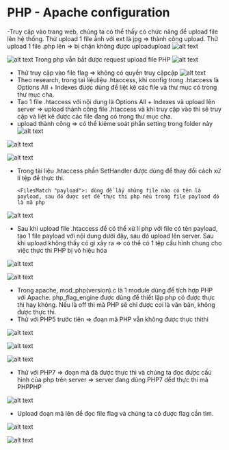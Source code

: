 # PHP - Apache configuration

-Truy cập vào trang web, chúng ta có thể thấy có chức năng để upload file lên hệ thống. Thử upload 1 file ảnh với ext là jpg => thành công upload.
Thử upload 1 file .php lên => bị chặn không được uploadupload
![alt text](image.png)

![alt text](image-1.png)
Trong php vẫn bắt được request upload file PHP
![alt text](image-2.png)
- Thử truy cập vào file flag => không có quyền truy cậpcập
![alt text](image-7.png)
- Theo research, trong taì liệuliệu .htaccess, khi config trong .htaccess là Options All + Indexes được dùng để liệt kê các file và thư mục có trong thư mục cha. 
- Tạo 1 file .htaccess với nội dung là Options All + Indexes và upload lên server => upload thành công file .htaccess và khi truy cập vào thì sẽ truy cập và liệt kê được các file đang có trong thư mục cha.
- upload thành công => có thể kiẻme soát phần setting trong folder này
![alt text](image-8.png)

![alt text](image-9.png)

![alt text](image-10.png)

- Trong tài liệu .htaccess phần SetHandler được dùng để thay đổi cách xử lí tệp để thực thi.  

  ```plaintext
  <FilesMatch "payload">: dùng để lấy những file nào có tên là payload, sau đó được set để thực thi php nếu trong file payload đó là mã php 
  ```

![alt text](image-17.png)

- Sau khi upload file .htaccess để có thể xử lí php với file có tên payload, tạo 1 file payload với nội dung dưới đây, sau đó upload lên server. Sau khi upload không thấy có gì xảy ra => có thể có 1 tệp cấu hình chung cho việc thực thi PHP bị vô hiệu hóa

![alt text](image-18.png)

![alt text](image-19.png)

- Trong apache, mod_php(version).c là 1 module dùng để tích hợp PHP với Apache. php_flag_engine được dùng để thiết lập php có được thực thi hay không. Nếu là off thì mã PHP sẽ chỉ được coi là văn bản, không được thực thi.
- Thử với PHP5 trước tiên => đoạn mã PHP vẫn không được thực thithi

![alt text](image-22.png)

![alt text](image-21.png)

![alt text](image-23.png)

- Thử với PHP7 => đoạn mã đã được thực thi và chúng ta đọc được cấú hình của php trên server => server đang dùng PHP7 dểd thực thi mã PHPPHP

![alt text](image-24.png)

- Upload đoạn mã lên để đọc file flag và chúng ta có được flag cần tìm.

![alt text](image-25.png)

![alt text](image-26.png)